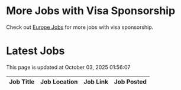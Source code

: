 # More Jobs with Visa Sponsorship

Check out [Europe Jobs](https://github.com/sureshparimi/europejobs#latest-jobs) for more jobs with visa sponsorship.

# Latest Jobs

This page is updated at October 03, 2025 01:56:07

| Job Title | Job Location | Job Link | Job Posted |
| --- | --- | --- | --- |
